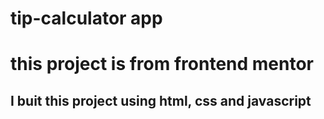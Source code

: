 # tip-calculator app
# this project is from frontend mentor
## I buit this project using html, css and javascript

